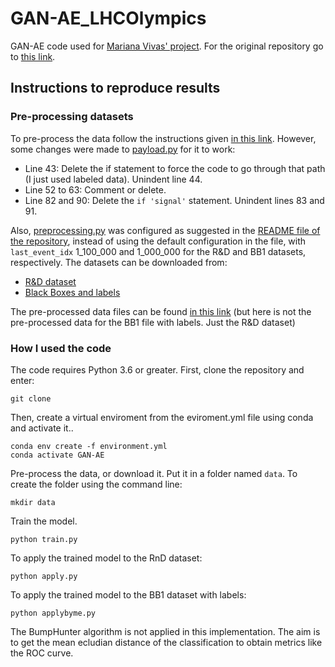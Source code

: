 # GAN-AE_LHCOlympics
GAN-AE code used for [Mariana Vivas' project](https://github.com/marianaiv/benchtools). For the original repository go to [this link](https://github.com/lovaslin/GAN-AE_LHCOlympics).

## Instructions to reproduce results
### Pre-processing datasets
To pre-process the data follow the instructions given [in this link](https://gitlab.cern.ch/idinu/lhc-olympics-preprocessing). However, some changes were made to [payload.py](https://gitlab.cern.ch/idinu/lhc-olympics-preprocessing/-/blob/master/payload.py) for it to work:
- Line 43: Delete the if statement to force the code to go through that path (I just used labeled data). Unindent line 44.
- Line 52 to 63: Comment or delete.
- Line 82 and 90: Delete the `if 'signal'` statement. Unindent lines 83 and 91.

Also, [preprocessing.py](https://gitlab.cern.ch/idinu/lhc-olympics-preprocessing/-/blob/master/preprocessing.py) was configured as suggested in the [README file of the repository](https://gitlab.cern.ch/idinu/lhc-olympics-preprocessing/-/blob/master/README.md), instead of using the default configuration in the file, with `last_event_idx` 1_100_000 and 1_000_000 for the R&D and BB1 datasets, respectively. The datasets can be downloaded from:

- [R&D dataset](https://zenodo.org/record/2629073#.XjOiE2PQhEa)
- [Black Boxes and labels](https://zenodo.org/record/4536624)

The pre-processed data files can be found [in this link](  
https://onedrive.live.com/?authkey=%21APNzARJylhUVxt0&id=2C3CDD05B333D5E2%214457&cid=2C3CDD05B333D5E2)
(but here is not the pre-processed data for the BB1 file with labels. Just the R&D dataset)

### How I used the code
The code requires Python 3.6 or greater. First, clone the repository and enter:
```
git clone 
```
Then, create a virtual enviroment from the eviroment.yml file using conda and activate it..
```
conda env create -f environment.yml
conda activate GAN-AE
```
Pre-process the data, or download it. Put it in a folder named `data`. To create the folder using the command line:
```
mkdir data
```
Train the model.
```
python train.py
```
To apply the trained model to the RnD dataset:
```
python apply.py
```
To apply the trained model to the BB1 dataset with labels:
```
python applybyme.py
```
The BumpHunter algorithm is not applied in this implementation. The aim is to get the mean ecludian distance of the classification to obtain metrics like the ROC curve. 
